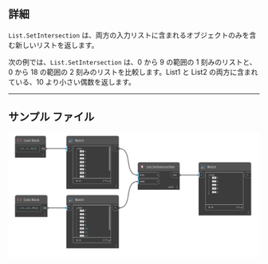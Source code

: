 ## 詳細
`List.SetIntersection` は、両方の入力リストに含まれるオブジェクトのみを含む新しいリストを返します。

次の例では、`List.SetIntersection` は、0 から 9 の範囲の 1 刻みのリストと、0 から 18 の範囲の 2 刻みのリストを比較します。List1 と List2 の両方に含まれている、10 より小さい偶数を返します。
___
## サンプル ファイル

![List.SetIntersection](./DSCore.List.SetIntersection_img.jpg)

